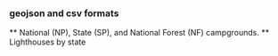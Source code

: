 ### geojson and csv formats


** National (NP), State (SP), and National Forest (NF) campgrounds. 
** Lighthouses by state
